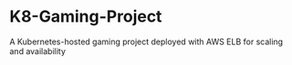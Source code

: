 # K8-Gaming-Project
A Kubernetes-hosted gaming project deployed with AWS ELB for scaling and availability
